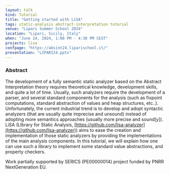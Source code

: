 ```yaml
---
layout: talk
kind: Tutorial
title: "Getting started with LiSA"
tags: static-analysis abstract-interpretation tutorial
venue: "Lipari Summer School 2024"
location: "Lipari, Sicily, Italy"
when: "June 24, 2024, 1:00 PM - 4:30 PM CEST"
projects: lisa
confpage: "https://absint24.liparischool.it/"
presentation: "LIPARI24.pptx"
---
```


### Abstract

The development of a fully semantic static analyzer based on the Abstract Interpretation theory requires theoretical knowledge, development skills, and quite a lot of time. Usually, such analyzers require the development of a parser, and several standard components for the analysis (such as fixpoint computations, standard abstraction of values and heap structures, etc..). Unfortunately, the current industrial trend is to develop and adopt syntactic analyzers (that are usually quite imprecise and unsound) instead of adopting more semantics approaches (usually more precise and sound[y]). LiSA (LIbrary for Static Analysis, [https://github.com/lisa-analyzer](https://github.com/lisa-analyzer)) aims to ease the creation and implementation of those static analyzers by providing the implementations of the main analysis components. In this tutorial, we will explain how one can use such a library to implement some standard value abstractions, and property checkers.

Work partially supported by SERICS (PE00000014) project funded by PNRR NextGeneration EU.
